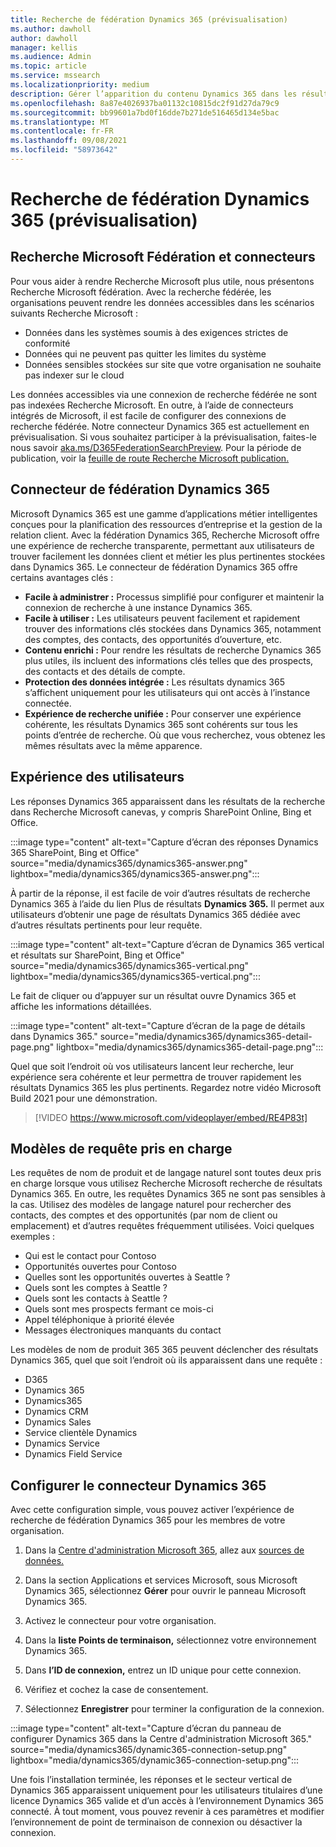 ```yaml
---
title: Recherche de fédération Dynamics 365 (prévisualisation)
ms.author: dawholl
author: dawholl
manager: kellis
ms.audience: Admin
ms.topic: article
ms.service: mssearch
ms.localizationpriority: medium
description: Gérer l’apparition du contenu Dynamics 365 dans les résultats de recherche
ms.openlocfilehash: 8a87e4026937ba01132c10815dc2f91d27da79c9
ms.sourcegitcommit: bb99601a7bd0f16dde7b271de516465d134e5bac
ms.translationtype: MT
ms.contentlocale: fr-FR
ms.lasthandoff: 09/08/2021
ms.locfileid: "58973642"
---
```

# <a name="dynamics-365-federation-search-preview"></a>Recherche de fédération Dynamics 365 (prévisualisation)

## <a name="microsoft-search-federation-and-connectors"></a>Recherche Microsoft Fédération et connecteurs

Pour vous aider à rendre Recherche Microsoft plus utile, nous présentons Recherche Microsoft fédération. Avec la recherche fédérée, les organisations peuvent rendre les données accessibles dans les scénarios suivants Recherche Microsoft :

* Données dans les systèmes soumis à des exigences strictes de conformité
* Données qui ne peuvent pas quitter les limites du système
* Données sensibles stockées sur site que votre organisation ne souhaite pas indexer sur le cloud

Les données accessibles via une connexion de recherche fédérée ne sont pas indexées Recherche Microsoft. En outre, à l’aide de connecteurs intégrés de Microsoft, il est facile de configurer des connexions de recherche fédérée. Notre connecteur Dynamics 365 est actuellement en prévisualisation. Si vous souhaitez participer à la prévisualisation, faites-le nous savoir [aka.ms/D365FederationSearchPreview](https://aka.ms/D365FederationSearchPreview). Pour la période de publication, voir la [feuille de route Recherche Microsoft publication.](https://www.microsoft.com/microsoft-365/roadmap?filters=Microsoft%20Search)

## <a name="dynamics-365-federation-connector"></a>Connecteur de fédération Dynamics 365

Microsoft Dynamics 365 est une gamme d’applications métier intelligentes conçues pour la planification des ressources d’entreprise et la gestion de la relation client. Avec la fédération Dynamics 365, Recherche Microsoft offre une expérience de recherche transparente, permettant aux utilisateurs de trouver facilement les données client et métier les plus pertinentes stockées dans Dynamics 365. Le connecteur de fédération Dynamics 365 offre certains avantages clés :

* **Facile à administrer :** Processus simplifié pour configurer et maintenir la connexion de recherche à une instance Dynamics 365.
* **Facile à utiliser :** Les utilisateurs peuvent facilement et rapidement trouver des informations clés stockées dans Dynamics 365, notamment des comptes, des contacts, des opportunités d’ouverture, etc.
* **Contenu enrichi :** Pour rendre les résultats de recherche Dynamics 365 plus utiles, ils incluent des informations clés telles que des prospects, des contacts et des détails de compte.
* **Protection des données intégrée :** Les résultats dynamics 365 s’affichent uniquement pour les utilisateurs qui ont accès à l’instance connectée.
* **Expérience de recherche unifiée :** Pour conserver une expérience cohérente, les résultats Dynamics 365 sont cohérents sur tous les points d’entrée de recherche. Où que vous recherchez, vous obtenez les mêmes résultats avec la même apparence.

## <a name="what-users-experience"></a>Expérience des utilisateurs

Les réponses Dynamics 365 apparaissent dans les résultats de la recherche dans Recherche Microsoft canevas, y compris SharePoint Online, Bing et Office.

:::image type="content" alt-text="Capture d’écran des réponses Dynamics 365 SharePoint, Bing et Office" source="media/dynamics365/dynamics365-answer.png" lightbox="media/dynamics365/dynamics365-answer.png":::

À partir de la réponse, il est facile de voir d’autres résultats de recherche Dynamics 365 à l’aide du lien Plus de résultats **Dynamics 365.** Il permet aux utilisateurs d’obtenir une page de résultats Dynamics 365 dédiée avec d’autres résultats pertinents pour leur requête.

:::image type="content" alt-text="Capture d’écran de Dynamics 365 vertical et résultats sur SharePoint, Bing et Office" source="media/dynamics365/dynamics365-vertical.png" lightbox="media/dynamics365/dynamics365-vertical.png":::

Le fait de cliquer ou d’appuyer sur un résultat ouvre Dynamics 365 et affiche les informations détaillées.

:::image type="content" alt-text="Capture d’écran de la page de détails dans Dynamics 365." source="media/dynamics365/dynamics365-detail-page.png" lightbox="media/dynamics365/dynamics365-detail-page.png":::

Quel que soit l’endroit où vos utilisateurs lancent leur recherche, leur expérience sera cohérente et leur permettra de trouver rapidement les résultats Dynamics 365 les plus pertinents. Regardez notre vidéo Microsoft Build 2021 pour une démonstration.

> [!VIDEO https://www.microsoft.com/videoplayer/embed/RE4P83t]

## <a name="supported-query-patterns"></a>Modèles de requête pris en charge

Les requêtes de nom de produit et de langage naturel sont toutes deux pris en charge lorsque vous utilisez Recherche Microsoft recherche de résultats Dynamics 365. En outre, les requêtes Dynamics 365 ne sont pas sensibles à la cas. Utilisez des modèles de langage naturel pour rechercher des contacts, des comptes et des opportunités (par nom de client ou emplacement) et d’autres requêtes fréquemment utilisées. Voici quelques exemples :

* Qui est le contact pour Contoso
* Opportunités ouvertes pour Contoso
* Quelles sont les opportunités ouvertes à Seattle ?
* Quels sont les comptes à Seattle ?
* Quels sont les contacts à Seattle ?
* Quels sont mes prospects fermant ce mois-ci
* Appel téléphonique à priorité élevée
* Messages électroniques manquants du contact

Les modèles de nom de produit 365 365 peuvent déclencher des résultats Dynamics 365, quel que soit l’endroit où ils apparaissent dans une requête :

* D365
* Dynamics 365
* Dynamics365
* Dynamics CRM
* Dynamics Sales
* Service clientèle Dynamics
* Dynamics Service
* Dynamics Field Service

## <a name="configure-the-dynamics-365-connector"></a>Configurer le connecteur Dynamics 365

Avec cette configuration simple, vous pouvez activer l’expérience de recherche de fédération Dynamics 365 pour les membres de votre organisation.

1. Dans la [Centre d'administration Microsoft 365](https://admin.microsoft.com), allez aux [sources de données.](https://admin.microsoft.com/Adminportal/Home#/MicrosoftSearch/connectors)

2. Dans la section Applications et services Microsoft, sous Microsoft Dynamics 365, sélectionnez **Gérer** pour ouvrir le panneau Microsoft Dynamics 365.

3. Activez le connecteur pour votre organisation.

4. Dans la **liste Points de terminaison,** sélectionnez votre environnement Dynamics 365.

5. Dans **l’ID de connexion,** entrez un ID unique pour cette connexion.

6. Vérifiez et cochez la case de consentement.

7. Sélectionnez **Enregistrer** pour terminer la configuration de la connexion.

:::image type="content" alt-text="Capture d’écran du panneau de configurer Dynamics 365 dans la Centre d'administration Microsoft 365." source="media/dynamics365/dynamic365-connection-setup.png" lightbox="media/dynamics365/dynamic365-connection-setup.png":::

Une fois l’installation terminée, les réponses et le secteur vertical de Dynamics 365 apparaissent uniquement pour les utilisateurs titulaires d’une licence Dynamics 365 valide et d’un accès à l’environnement Dynamics 365 connecté. À tout moment, vous pouvez revenir à ces paramètres et modifier l’environnement de point de terminaison de connexion ou désactiver la connexion.
